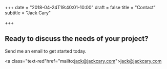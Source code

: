 +++
date = "2018-04-24T19:40:01-10:00"
draft = false
title = "Contact"
subtitle = "Jack Cary"

+++

## Ready to discuss the needs of your project?

Send me an email to get started today.

<a class="text-red"href="mailto:jack@jackcary.com"><i class="fa fa-envelope mr-2"></i>jack@jackcary.com</a>
